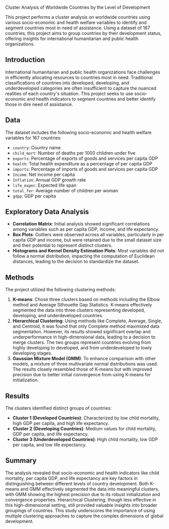 Cluster Analysis of Worldwide Countries by the Level of Development

This project performs a cluster analysis on worldwide countries using various socio-economic and health welfare variables to identify and segment countries most in need of assistance. Using a dataset of 167 countries, this project aims to group countries by their development status, offering insights for international humanitarian and public health organizations.

## Introduction
International humanitarian and public health organizations face challenges in efficiently allocating resources to countries most in need. Traditional classifications of countries into developed, developing, and underdeveloped categories are often insufficient to capture the nuanced realities of each country's situation. This project seeks to use socio-economic and health indicators to segment countries and better identify those in dire need of assistance.

## Data
The dataset includes the following socio-economic and health welfare variables for 167 countries:
- `country`: Country name
- `child_mort`: Number of deaths per 1000 children under five
- `exports`: Percentage of exports of goods and services per capita GDP
- `health`: Total health expenditure as a percentage of per capita GDP
- `imports`: Percentage of imports of goods and services per capita GDP
- `Income`: Net income per capita
- `Inflation`: Annual GDP growth rate
- `life_expec`: Expected life span
- `total_fer`: Average number of children per woman
- `gdpp`: GDP per capita

## Exploratory Data Analysis
- **Correlation Matrix**: Initial analysis showed significant correlations among variables such as per capita GDP, income, and life expectancy. 
- **Box Plots**: Outliers were observed across all variables, particularly in per capita GDP and income, but were retained due to the small dataset size and their potential to represent distinct clusters.
- **Histograms and Kernel Density Estimation Plots**: Most variables did not follow a normal distribution, impacting the computation of Euclidean distances, leading to the decision to standardize the dataset.

## Methods
The project utilized the following clustering methods:
1. **K-means**: Chose three clusters based on methods including the Elbow method and Average Silhouette Gap Statistics. K-means effectively segmented the data into three clusters representing developed, developing, and underdeveloped countries.
2. **Hierarchical Clustering**: Using methods like Complete, Average, Single, and Centroid, it was found that only Complete method maximized data segmentation. However, its results showed significant overlap and underperformance in high-dimensional data, leading to a decision to merge clusters. The two groups represent countries evolving from highly developing to developed, and from underdeveloped to lowly developing stages.
3. **Gaussian Mixture Model (GMM)**: To enhance comparison with other models, a mixture of three multivariate normal distributions was used. The results closely resembled those of K-means but with improved precision due to better initial convergence from using K-means for initialization.

## Results

The clusters identified distinct groups of countries:
- **Cluster 1 (Developed Countries)**: Characterized by low child mortality, high GDP per capita, and high life expectancy.
- **Cluster 2 (Developing Countries)**: Medium values for child mortality, GDP per capita, and life expectancy.
- **Cluster 3 (Underdeveloped Countries)**: High child mortality, low GDP per capita, and low life expectancy.


## Summary
The analysis revealed that socio-economic and health indicators like child mortality, per capita GDP, and life expectancy are key factors in distinguishing between different levels of country development. Both K-means and GMM effectively segmented the data into meaningful clusters, with GMM showing the highest precision due to its robust initialization and convergence properties. Hierarchical Clustering, though less effective in this high-dimensional setting, still provided valuable insights into broader groupings of countries. This study underscores the importance of using multiple clustering approaches to capture the complex dimensions of global development.


